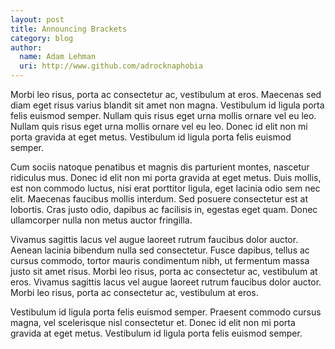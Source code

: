 ```yaml
---
layout: post
title: Announcing Brackets
category: blog
author:
  name: Adam Lehman
  uri: http://www.github.com/adrocknaphobia
---
```


Morbi leo risus, porta ac consectetur ac, vestibulum at eros. Maecenas sed diam eget risus varius blandit sit amet non magna. Vestibulum id ligula porta felis euismod semper. Nullam quis risus eget urna mollis ornare vel eu leo. Nullam quis risus eget urna mollis ornare vel eu leo. Donec id elit non mi porta gravida at eget metus. Vestibulum id ligula porta felis euismod semper.

Cum sociis natoque penatibus et magnis dis parturient montes, nascetur ridiculus mus. Donec id elit non mi porta gravida at eget metus. Duis mollis, est non commodo luctus, nisi erat porttitor ligula, eget lacinia odio sem nec elit. Maecenas faucibus mollis interdum. Sed posuere consectetur est at lobortis. Cras justo odio, dapibus ac facilisis in, egestas eget quam. Donec ullamcorper nulla non metus auctor fringilla.

Vivamus sagittis lacus vel augue laoreet rutrum faucibus dolor auctor. Aenean lacinia bibendum nulla sed consectetur. Fusce dapibus, tellus ac cursus commodo, tortor mauris condimentum nibh, ut fermentum massa justo sit amet risus. Morbi leo risus, porta ac consectetur ac, vestibulum at eros. Vivamus sagittis lacus vel augue laoreet rutrum faucibus dolor auctor. Morbi leo risus, porta ac consectetur ac, vestibulum at eros.

Vestibulum id ligula porta felis euismod semper. Praesent commodo cursus magna, vel scelerisque nisl consectetur et. Donec id elit non mi porta gravida at eget metus. Vestibulum id ligula porta felis euismod semper.